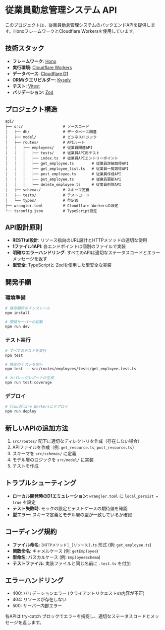 # 従業員勤怠管理システム API

このプロジェクトは、従業員勤怠管理システムのバックエンドAPIを提供します。HonoフレームワークとCloudflare Workersを使用しています。

## 技術スタック

- **フレームワーク**: [Hono](https://hono.dev/)
- **実行環境**: [Cloudflare Workers](https://workers.cloudflare.com/)
- **データベース**: [Cloudflare D1](https://developers.cloudflare.com/d1/)
- **ORM/クエリビルダー**: [Kysely](https://github.com/koskimas/kysely)
- **テスト**: [Vitest](https://vitest.dev/)
- **バリデーション**: [Zod](https://github.com/colinhacks/zod)

## プロジェクト構造

```
api/
├── src/                  # ソースコード
│   ├── db/               # データベース関連
│   ├── model/            # ビジネスロジック
│   ├── routes/           # APIルート
│   │   ├── employees/    # 従業員関連API
│   │   │   ├── tests/    # 従業員API用テスト
│   │   │   ├── index.ts  # 従業員APIエントリーポイント
│   │   │   ├── get_employee.ts        # 従業員詳細取得API
│   │   │   ├── get_employee_list.ts   # 従業員一覧取得API
│   │   │   ├── post_employee.ts       # 従業員作成API
│   │   │   ├── put_employee.ts        # 従業員更新API
│   │   │   └── delete_employee.ts     # 従業員削除API
│   ├── schemas/          # スキーマ定義
│   ├── tests/            # テストコード
│   └── types/            # 型定義
├── wrangler.toml         # Cloudflare Workersの設定
└── tsconfig.json         # TypeScript設定
```

## API設計原則

- **RESTful設計**: リソース指向のURL設計とHTTPメソッドの適切な使用
- **1ファイル1API**: 各エンドポイントは個別のファイルで実装
- **明確なエラーハンドリング**: すべてのAPIは適切なステータスコードとエラーメッセージを返す
- **型安全**: TypeScriptと Zodを使用した型安全な実装

## 開発手順

### 環境準備

```bash
# 依存関係のインストール
npm install

# 開発サーバーの起動
npm run dev
```

### テスト実行

```bash
# すべてのテストを実行
npm test

# 特定のテストを実行
npm test -- src/routes/employees/tests/get_employee.test.ts

# カバレッジレポートの生成
npm run test:coverage
```

### デプロイ

```bash
# Cloudflare Workersにデプロイ
npm run deploy
```

## 新しいAPIの追加方法

1. `src/routes/` 配下に適切なディレクトリを作成（存在しない場合）
2. APIファイルを作成（例: `get_resource.ts`, `post_resource.ts`）
3. スキーマを `src/schemas/` に定義
4. モデル層のロジックを `src/model/` に実装
5. テストを作成

## トラブルシューティング

- **ローカル開発時のD1エミュレーション**: `wrangler.toml` に `local_persist = true` を設定
- **テスト失敗時**: モックの設定とテストケースの期待値を確認
- **型エラー**: スキーマ定義とモデル層の型が一致しているか確認

## コーディング規約

- **ファイル命名**: `[HTTPメソッド]_[リソース].ts` 形式 (例: `get_employee.ts`)
- **関数命名**: キャメルケース (例: `getEmployee`)
- **型命名**: パスカルケース (例: `EmployeeSchema`)
- **テストファイル**: 実装ファイルと同じ名前に `.test.ts` を付加

## エラーハンドリング

- 400: バリデーションエラー (クライアントリクエストの内容が不正)
- 404: リソースが存在しない
- 500: サーバー内部エラー

各APIは try-catch ブロックでエラーを捕捉し、適切なステータスコードとメッセージを返します。 